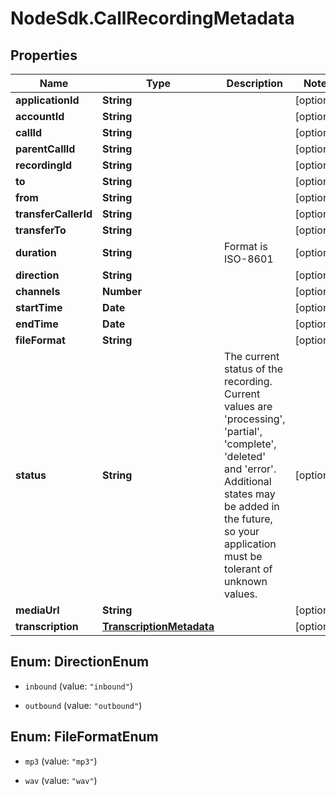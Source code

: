 # NodeSdk.CallRecordingMetadata

## Properties

Name | Type | Description | Notes
------------ | ------------- | ------------- | -------------
**applicationId** | **String** |  | [optional] 
**accountId** | **String** |  | [optional] 
**callId** | **String** |  | [optional] 
**parentCallId** | **String** |  | [optional] 
**recordingId** | **String** |  | [optional] 
**to** | **String** |  | [optional] 
**from** | **String** |  | [optional] 
**transferCallerId** | **String** |  | [optional] 
**transferTo** | **String** |  | [optional] 
**duration** | **String** | Format is ISO-8601 | [optional] 
**direction** | **String** |  | [optional] 
**channels** | **Number** |  | [optional] 
**startTime** | **Date** |  | [optional] 
**endTime** | **Date** |  | [optional] 
**fileFormat** | **String** |  | [optional] 
**status** | **String** | The current status of the recording. Current values are &#39;processing&#39;, &#39;partial&#39;, &#39;complete&#39;, &#39;deleted&#39; and &#39;error&#39;. Additional states may be added in the future, so your application must be tolerant of unknown values. | [optional] 
**mediaUrl** | **String** |  | [optional] 
**transcription** | [**TranscriptionMetadata**](TranscriptionMetadata.md) |  | [optional] 



## Enum: DirectionEnum


* `inbound` (value: `"inbound"`)

* `outbound` (value: `"outbound"`)





## Enum: FileFormatEnum


* `mp3` (value: `"mp3"`)

* `wav` (value: `"wav"`)




